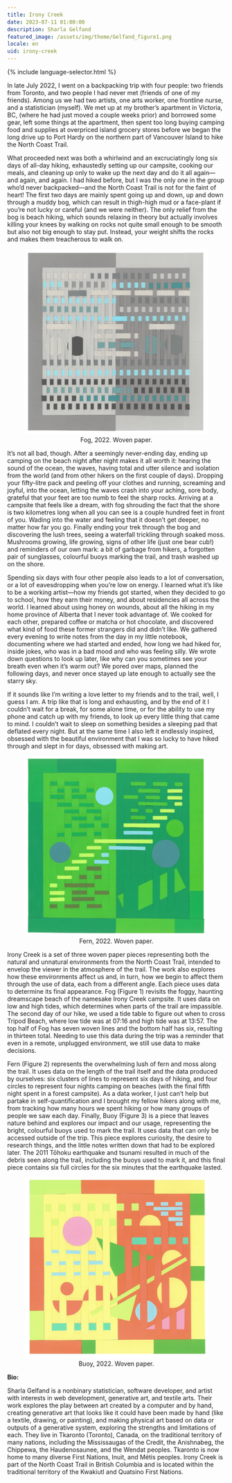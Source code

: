 ```yaml
---
title: Irony Creek
date: 2023-07-11 01:00:00
description: Sharla Gelfand
featured_image: /assets/img/theme/Gelfand_figure1.png
locale: en
uid: irony-creek
---
```


{% include language-selector.html %}

In late July 2022, I went on a backpacking trip with four people: two friends from Toronto, and two people I had never met (friends of one of my friends). Among us we had two artists, one arts worker, one frontline nurse, and a statistician (myself). We met up at my brother’s apartment in Victoria, BC, (where he had just moved a couple weeks prior) and borrowed some gear, left some things at the apartment, then spent too long buying camping food and supplies at overpriced island grocery stores before we began the long drive up to Port Hardy on the northern part of Vancouver Island to hike the North Coast Trail.

What proceeded next was both a whirlwind and an excruciatingly long six days of all-day hiking, exhaustedly setting up our campsite, cooking our meals, and cleaning up only to wake up the next day and do it all again—and again, and again. I had hiked before, but I was the only one in the group who’d never backpacked—and the North Coast Trail is not for the faint of heart! The first two days are mainly spent going up and down, up and down through a muddy bog, which can result in thigh-high mud or a face-plant if you’re not lucky or careful (and we were neither). The only relief from the bog is beach hiking, which sounds relaxing in theory but actually involves killing your knees by walking on rocks not quite small enough to be smooth but also not big enough to stay put. Instead, your weight shifts the rocks and makes them treacherous to walk on.

<center>
<figure>
	<img src="../assets/img/theme/Gelfand_figure1.png" alt="Image of woven paper. There are vertical strips of light grey on the left and dark grey on the right. There are horizontal strips and circles that are light and dark grey, light blue, and dark teal woven through the vertical strips. There is a border of dark grey on the left and light grey on the right, contrasting with the vertical strips.">
    Fog, 2022. Woven paper. 
</figure>
</center>

It’s not all bad, though. After a seemingly never-ending day, ending up camping on the beach night after night makes it all worth it: hearing the sound of the ocean, the waves, having total and utter silence and isolation from the world (and from other hikers on the first couple of days). Dropping your fifty-litre pack and peeling off your clothes and running, screaming and joyful, into the ocean, letting the waves crash into your aching, sore body, grateful that your feet are too numb to feel the sharp rocks. Arriving at a campsite that feels like a dream, with fog shrouding the fact that the shore is two kilometres long when all you can see is a couple hundred feet in front of you. Wading into the water and feeling that it doesn’t get deeper, no matter how far you go. Finally ending your trek through the bog and discovering the lush trees, seeing a waterfall trickling through soaked moss. Mushrooms growing, life growing, signs of other life (just one bear cub!) and reminders of our own mark: a bit of garbage from hikers, a forgotten pair of sunglasses, colourful buoys marking the trail, and trash washed up on the shore.

Spending six days with four other people also leads to a lot of conversation, or a lot of eavesdropping when you’re low on energy. I learned what it’s like to be a working artist—how my friends got started, when they decided to go to school, how they earn their money, and about residencies all across the world. I learned about using honey on wounds, about all the hiking in my home province of Alberta that I never took advantage of. We cooked for each other, prepared coffee or matcha or hot chocolate, and discovered what kind of food these former strangers did and didn’t like. We gathered every evening to write notes from the day in my little notebook, documenting where we had started and ended, how long we had hiked for, inside jokes, who was in a bad mood and who was feeling silly. We wrote down questions to look up later, like why can you sometimes see your breath even when it’s warm out? We pored over maps, planned the following days, and never once stayed up late enough to actually see the starry sky.

If it sounds like I’m writing a love letter to my friends and to the trail, well, I guess I am. A trip like that is long and exhausting, and by the end of it I couldn’t wait for a break, for some alone time, or for the ability to use my phone and catch up with my friends, to look up every little thing that came to mind. I couldn’t wait to sleep on something besides a sleeping pad that deflated every night. But at the same time I also left it endlessly inspired, obsessed with the beautiful environment that I was so lucky to have hiked through and slept in for days, obsessed with making art.

<center>
<figure>
	<img src="../assets/img/theme/Gelfand_figure2.png" alt="Image of woven paper. Left side has dark green border, light green vertical strips, and varying shades of dark and light green and blue as horizontal stripes and circles. Right side colors are somewhat inverted from left side, with a larger diagonal green strip.">
    Fern, 2022. Woven paper.
</figure>
</center>

Irony Creek is a set of three woven paper pieces representing both the natural and unnatural environments from the North Coast Trail, intended to envelop the viewer in the atmosphere of the trail. The work also explores how these environments affect us and, in turn, how we begin to affect them through the use of data, each from a different angle. Each piece uses data to determine its final appearance.
Fog (Figure 1) revisits the foggy, haunting dreamscape beach of the namesake Irony Creek campsite. It uses data on low and high tides, which determines when parts of the trail are impassible. The second day of our hike, we used a tide table to figure out when to cross Tripod Beach, where low tide was at 07:16 and high tide was at 13:57. The top half of Fog has seven woven lines and the bottom half has six, resulting in thirteen total. Needing to use this data during the trip was a reminder that even in a remote, unplugged environment, we still use data to make decisions.

Fern (Figure 2) represents the overwhelming lush of fern and moss along the trail. It uses data on the length of the trail itself and the data produced by ourselves: six clusters of lines to represent six days of hiking, and four circles to represent four nights camping on beaches (with the final fifth night spent in a forest campsite). As a data worker, I just can’t help but partake in self-quantification and I brought my fellow hikers along with me, from tracking how many hours we spent hiking or how many groups of people we saw each day.
Finally, Buoy (Figure 3) is a piece that leaves nature behind and explores our impact and our usage, representing the bright, colourful buoys used to mark the trail. It uses data that can only be accessed outside of the trip. This piece explores curiosity, the desire to research things, and the little notes written down that had to be explored later. The 2011 Tōhoku earthquake and tsunami resulted in much of the debris seen along the trail, including the buoys used to mark it, and this final piece contains six full circles for the six minutes that the earthquake lasted.

<center>
<figure>
	<img src="../assets/img/theme/gelfand_figure3.png" alt="Image of woven paper. Colors are primarily bright yellow, red, and green, with some pink and blue. Blocky border of green, yellow, and red stripes. Vertical yellow stripes on left and vertical red stripes on right. Interwoven horizontal strips of blue and green, with some circles, semi-circles, and triangles.">
    Buoy, 2022. Woven paper.
</figure>
</center>

**Bio:**

Sharla Gelfand is a nonbinary statistician, software developer, and artist with interests in web development, generative art, and textile arts. Their work explores the play between art created by a computer and by hand, creating generative art that looks like it could have been made by hand (like a textile, drawing, or painting), and making physical art based on data or outputs of a generative system, exploring the strengths and limitations of each. They live in Tkaronto (Toronto), Canada, on the traditional territory of many nations, including the Mississaugas of the Credit, the Anishnabeg, the Chippewa, the Haudenosaunee, and the Wendat peoples. Tkaronto is now home to many diverse First Nations, Inuit, and Métis peoples. Irony Creek is part of the North Coast Trail in British Columbia and is located within the traditional territory of the Kwakiutl and Quatsino First Nations.
